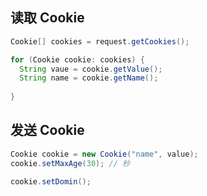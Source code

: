 ## 读取 Cookie

```java
Cookie[] cookies = request.getCookies();

for (Cookie cookie: cookies) {
  String vaue = cookie.getValue();
  String name = cookie.getName();
  
}
```

## 发送 Cookie

```java
Cookie cookie = new Cookie("name", value);
cookie.setMaxAge(30); // 秒

cookie.setDomin();
```